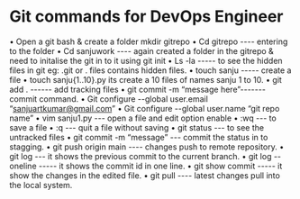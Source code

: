 #     Git commands for DevOps Engineer
• Open a git bash & create a folder mkdir gitrepo
• Cd gitrepo  ---- entering to the folder 
• Cd sanjuwork ---- again created a folder in the gitrepo & need to initalise the git in to it using git init
• Ls -la ----- to see the hidden files in git  eg: .git or . files contains hidden files.
• touch sanju ----- create a file 
• touch sanju{1..10}.py its create a 10 files of names sanju 1 to 10.
• git add . ------ add tracking files
• git commit -m “message here”------- commit command.
• Git configure --global  user.email “sanjuartkumar@gmail.com”
• Git configure --global user.name “git repo name”
• vim sanju1.py --- open a file and edit option enable
• :wq --- to save a file 
• :q --- quit a file without saving
• git status --- to see the untracked files 
• git commit -m “message” --- commit the status in to stagging.
• git push origin main ---- changes push to remote repository. 
• git log --- it shows the previous commit to the current branch.
• git log --oneline ----- it shows the commit id in one line.
• git show commit -----  it show the changes in the edited file.
• git pull ---- latest changes pull into the local system.

